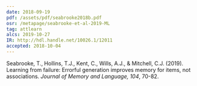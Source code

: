```yaml
---
date: 2018-09-19
pdf: /assets/pdf/seabrooke2018b.pdf
osr: /metapage/seabrooke-et-al-2019-ML
tag: attlearn
alcs: 2019-10-27
IR: http://hdl.handle.net/10026.1/12011
accepted: 2018-10-04
---
```


Seabrooke, T., Hollins, T.J., Kent, C., Wills, A.J., & Mitchell, C.J. (2019). Learning from failure: Errorful generation improves memory for items, not associations. _Journal of Memory and Language, 104_, 70-82. 


